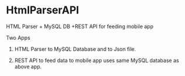 # HtmlParserAPI
HTML Parser + MySQL DB +REST API for feeding mobile app


Two Apps

1) HTML Parser to MySQL Database and to Json file.

2) REST API to feed data to mobile app uses same MySQL database as above app.
